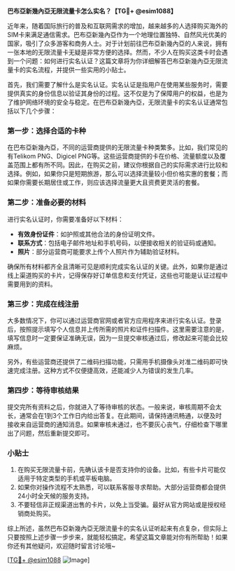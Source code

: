**巴布亞新幾內亞无限流量卡怎么实名？【TG💪+ @esim1088】**

近年来，随着国际旅行的普及和互联网需求的增加，越来越多的人选择购买海外的SIM卡来满足通信需求。巴布亞新幾內亞作为一个地理位置独特、自然风光优美的国家，吸引了众多游客和商务人士。对于计划前往巴布亞新幾內亞的人来说，拥有一张本地的无限流量卡无疑是非常方便的选择。然而，不少人在购买这类卡时会遇到一个问题：如何进行实名认证？这篇文章将为你详细解答巴布亞新幾內亞无限流量卡的实名流程，并提供一些实用的小贴士。

首先，我们需要了解什么是实名认证。实名认证是指用户在使用某些服务时，需要提供真实的身份信息以验证其身份的过程。这不仅是为了保障用户的权益，也是为了维护网络环境的安全与稳定。在巴布亞新幾內亞，无限流量卡的实名认证通常包括以下几个步骤：

### 第一步：选择合适的卡种

在巴布亞新幾內亞，不同的运营商提供的无限流量卡种类繁多。比如，我们常见的有Telikom PNG、Digicel PNG等。这些运营商提供的卡在价格、流量额度以及覆盖范围上都有所不同。因此，在购买之前，建议你根据自己的实际需求进行比较和选择。例如，如果你只是短期旅游，那么可以选择流量较小但价格实惠的套餐；而如果你需要长期居住或工作，则应该选择流量更大且资费更灵活的套餐。

### 第二步：准备必要的材料

进行实名认证时，你需要准备好以下材料：
- **有效身份证件**：如护照或其他合法的身份证明文件。
- **联系方式**：包括电子邮件地址和手机号码，以便接收相关的验证码或通知。
- **照片**：部分运营商可能要求上传个人照片作为辅助验证材料。

确保所有材料都齐全且清晰可见是顺利完成实名认证的关键。此外，如果你是通过线上渠道购买的卡片，记得保存好订单信息和支付凭证，这些也可能是认证过程中需要用到的资料。

### 第三步：完成在线注册

大多数情况下，你可以通过运营商官网或者官方应用程序来进行实名认证。登录后，按照提示填写个人信息并上传所需的照片和证件扫描件。这里需要注意的是，填写信息时一定要保证准确无误，因为一旦提交审核通过后，修改起来可能会比较麻烦。

另外，有些运营商还提供了二维码扫描功能，只需用手机摄像头对准二维码即可快速完成注册。这种方式不仅便捷高效，还能减少人为错误的发生几率。

### 第四步：等待审核结果

提交完所有资料之后，你就进入了等待审核的状态。一般来说，审核周期不会太长，通常会在1到3个工作日内给出答复。在此期间，请保持通讯畅通，以便及时接收来自运营商的通知消息。如果审核未通过，也不要灰心丧气，仔细检查下哪里出了问题，然后重新提交即可。

### 小贴士

1. 在购买无限流量卡前，先确认该卡是否支持你的设备。比如，有些卡片可能仅适用于特定类型的手机或平板电脑。
2. 如果你对操作流程不太熟悉，可以联系客服寻求帮助。大部分运营商都会提供24小时全天候的服务支持。
3. 不要轻信非正规渠道出售的卡片，以免上当受骗。最好从官方网站或是授权经销商处购买。

综上所述，虽然巴布亞新幾內亞无限流量卡的实名认证听起来有点复杂，但实际上只要按照上述步骤一步步来，就能轻松搞定。希望这篇文章能对你有所帮助！如果你还有其他疑问，欢迎随时留言讨论哦~

[[TG💪+ @esim1088](https://t.me/s/esim1088) ![Image](https://i.postimg.cc/4NQfJmqS/Snipaste-2025-05-13-00-14-12.png)]
